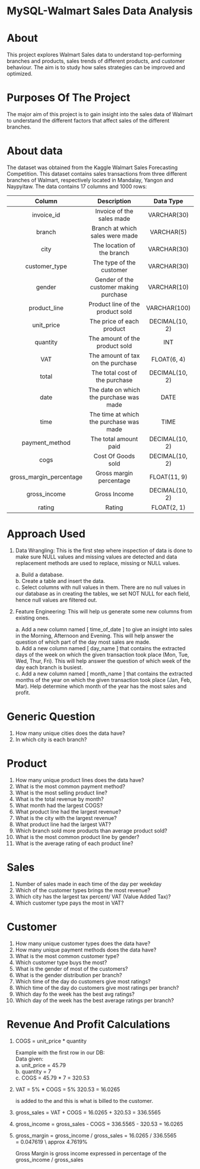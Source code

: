 # MySQL-Walmart Sales Data Analysis

# About
This project explores Walmart Sales data to understand top-performing branches and products, sales trends of different products, and customer behaviour. The aim is to study how sales strategies can be improved and optimized.

# Purposes Of The Project
The major aim of this project is to gain insight into the sales data of Walmart to understand the different factors that affect sales of the different branches.

# About data
The dataset was obtained from the Kaggle Walmart Sales Forecasting Competition. This dataset contains sales transactions from three different branches of Walmart, respectively located in Mandalay, Yangon and Naypyitaw. The data contains 17 columns and 1000 rows:



|Column|Description|Data Type|
|:----:|:---------:|:-------:|
|invoice_id|Invoice of the sales made|VARCHAR(30)|
|branch|Branch at which sales were made|VARCHAR(5)|
|city|The location of the branch|VARCHAR(30)|
|customer_type|The type of the customer|VARCHAR(30)|
|gender|Gender of the customer making purchase|VARCHAR(10)|
|product_line|Product line of the product sold|VARCHAR(100)|
|unit_price|The price of each product|DECIMAL(10, 2)|
|quantity|The amount of the product sold|INT|
|VAT|The amount of tax on the purchase|FLOAT(6, 4)|
|total|The total cost of the purchase|DECIMAL(10, 2)|
|date|The date on which the purchase was made|DATE|
|time|The time at which the purchase was made|TIME|
|payment_method|The total amount paid|DECIMAL(10, 2)|
|cogs|Cost Of Goods sold|DECIMAL(10, 2)|
|gross_margin_percentage|Gross margin percentage|FLOAT(11, 9)|
|gross_income|Gross Income|DECIMAL(10, 2)|
|rating|Rating|FLOAT(2, 1)|


# Approach Used

1. Data Wrangling: This is the first step where inspection of data is done to make sure NULL values and missing values are detected and data replacement methods are used to replace, 
   missing or NULL values.
   
   a. Build a database. <br>
   b. Create a table and insert the data. <br>
   c. Select columns with null values in them. There are no null values in our database as in creating the tables, we set NOT NULL for each 
   field, hence null values are filtered out. <br>
   
2. Feature Engineering: This will help us generate some new columns from existing ones.
   
   a. Add a new column named [ time_of_date ] to give an insight into sales in the Morning, Afternoon and Evening. This will help answer 
   the question of which part of the day most sales are made. <br>
   b. Add a new column named [ day_name ] that contains the extracted days of the week on which the given transaction took place (Mon, 
   Tue, Wed, Thur, Fri). This will help answer the question of which week of the day each branch is busiest. <br>
   c. Add a new column named [ month_name ] that contains the extracted months of the year on which the given transaction took place 
   (Jan, Feb, Mar). Help determine which month of the year has the most sales and profit. <br>


# Generic Question

1. How many unique cities does the data have?
2. In which city is each branch?
   
# Product

1. How many unique product lines does the data have?
2. What is the most common payment method?
3. What is the most selling product line?
4. What is the total revenue by month?
5. What month had the largest COGS?
6. What product line had the largest revenue?
7. What is the city with the largest revenue?
8. What product line had the largest VAT?
9. Which branch sold more products than average product sold?
10. What is the most common product line by gender?
11. What is the average rating of each product line?

    
# Sales

1. Number of sales made in each time of the day per weekday
2. Which of the customer types brings the most revenue?
3. Which city has the largest tax percent/ VAT (Value Added Tax)?
4. Which customer type pays the most in VAT?

   
# Customer

1. How many unique customer types does the data have?
2. How many unique payment methods does the data have?
3. What is the most common customer type?
4. Which customer type buys the most?
5. What is the gender of most of the customers?
6. What is the gender distribution per branch?
7. Which time of the day do customers give most ratings?
8. Which time of the day do customers give most ratings per branch?
9. Which day fo the week has the best avg ratings?
10. Which day of the week has the best average ratings per branch?

    
# Revenue And Profit Calculations

1. COGS = unit_price * quantity

   Example with the first row in our DB:<br>
   Data given:<br>
   a. unit_price = 45.79 <br>
   b. quantity = 7 <br>
   c. COGS = 45.79 * 7 = 320.53 <br>

2. VAT = 5% * COGS = 5% 320.53 = 16.0265 

   is added to the and this is what is billed to the customer.

3. gross_sales = VAT + COGS = 16.0265 + 320.53 = 336.5565 

4. gross_income = gross_sales - COGS = 336.5565 - 320.53 = 16.0265

5. gross_margin = gross_income / gross_sales = 16.0265 / 336.5565  
                                               = 0.047619 
                                               \\ approx 4.7619%

   Gross Margin is gross income expressed in percentage of the gross_income / gross_sales



